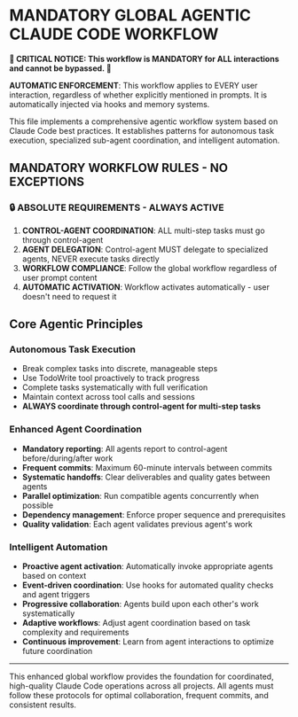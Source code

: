 # MANDATORY GLOBAL AGENTIC CLAUDE CODE WORKFLOW

**🚨 CRITICAL NOTICE: This workflow is MANDATORY for ALL interactions and cannot be bypassed. 🚨**

**AUTOMATIC ENFORCEMENT**: This workflow applies to EVERY user interaction, regardless of whether explicitly mentioned in prompts. It is automatically injected via hooks and memory systems.

This file implements a comprehensive agentic workflow system based on Claude Code best practices. It establishes patterns for autonomous task execution, specialized sub-agent coordination, and intelligent automation.

## MANDATORY WORKFLOW RULES - NO EXCEPTIONS

### 🔒 ABSOLUTE REQUIREMENTS - ALWAYS ACTIVE
1. **CONTROL-AGENT COORDINATION**: ALL multi-step tasks must go through control-agent
2. **AGENT DELEGATION**: Control-agent MUST delegate to specialized agents, NEVER execute tasks directly
3. **WORKFLOW COMPLIANCE**: Follow the global workflow regardless of user prompt content
4. **AUTOMATIC ACTIVATION**: Workflow activates automatically - user doesn't need to request it

## Core Agentic Principles

### Autonomous Task Execution
- Break complex tasks into discrete, manageable steps
- Use TodoWrite tool proactively to track progress
- Complete tasks systematically with full verification
- Maintain context across tool calls and sessions
- **ALWAYS coordinate through control-agent for multi-step tasks**

### Enhanced Agent Coordination
- **Mandatory reporting**: All agents report to control-agent before/during/after work
- **Frequent commits**: Maximum 60-minute intervals between commits
- **Systematic handoffs**: Clear deliverables and quality gates between agents
- **Parallel optimization**: Run compatible agents concurrently when possible
- **Dependency management**: Enforce proper sequence and prerequisites
- **Quality validation**: Each agent validates previous agent's work

### Intelligent Automation
- **Proactive agent activation**: Automatically invoke appropriate agents based on context
- **Event-driven coordination**: Use hooks for automated quality checks and agent triggers
- **Progressive collaboration**: Agents build upon each other's work systematically
- **Adaptive workflows**: Adjust agent coordination based on task complexity and requirements
- **Continuous improvement**: Learn from agent interactions to optimize future coordination

---

This enhanced global workflow provides the foundation for coordinated, high-quality Claude Code operations across all projects. All agents must follow these protocols for optimal collaboration, frequent commits, and consistent results.